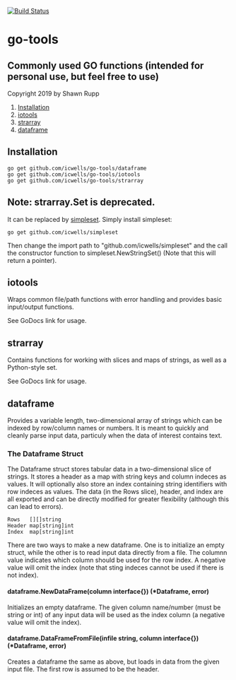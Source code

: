 [![Build Status](https://travis-ci.com/icwells/go-tools.svg?branch=master)](https://travis-ci.com/icwells/go-tools)

# go-tools  

## Commonly used GO functions (intended for personal use, but feel free to use)  

Copyright 2019 by Shawn Rupp

1. [Installation](#Installation)  
2. [iotools](#iotools)  
3. [strarray](#strarray)  
4. [dataframe](#dataframe)

## Installation  
	go get github.com/icwells/go-tools/dataframe  
	go get github.com/icwells/go-tools/iotools  
	go get github.com/icwells/go-tools/strarray  

## Note: strarray.Set is deprecated.  
It can be replaced by [simpleset](https://github.com/icwells/simpleset). Simply install simpleset:  

	go get github.com/icwells/simpleset   

Then change the import path to "github.com/icwells/simpleset" and the call the constructor function to simpleset.NewStringSet() 
(Note that this will return a pointer).  

## iotools  
Wraps common file/path functions with error handling and provides basic input/output functions.  

See GoDocs link for usage.

## strarray  
Contains functions for working with slices and maps of strings, as well as a Python-style set.   

See GoDocs link for usage.

## dataframe  
Provides a variable length, two-dimensional array of strings which can be indexed by row/column names 
or numbers. It is meant to quickly and cleanly parse input data, particuly when the data of interest contains text. 

### The Dataframe Struct  
The Dataframe struct stores tabular data in a two-dimensional slice of strings. It stores a header as a map with string keys 
and column indeces as values. It will optionally also store an index containing string identifiers with row indeces as values. 
The data (in the Rows slice), header, and index are all exported and can be directly modified for greater flexibility 
(although this can lead to errors).  

	Rows   [][]string
	Header map[string]int
	Index  map[string]int

There are two ways to make a new dataframe. One is to initialize an empty struct, while the other is to read input data 
directly from a file. The columnn value indicates which column should be used for the row index. A negative value 
will omit the index (note that sting indeces cannot be used if there is not index).  

#### dataframe.NewDataFrame(column interface{}) (*Dataframe, error)  
Initializes an empty dataframe. The given column name/number (must be string or int) of any input data will be used as the index column (a negative value will omit the index).  

#### dataframe.DataFrameFromFile(infile string, column interface{}) (*Dataframe, error)  
Creates a dataframe the same as above, but loads in data from the given input file. The first row is assumed to be the header.  
